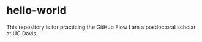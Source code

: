 # hello-world
This repository is for practicing the GitHub Flow
I am a posdoctoral scholar at UC Davis.
